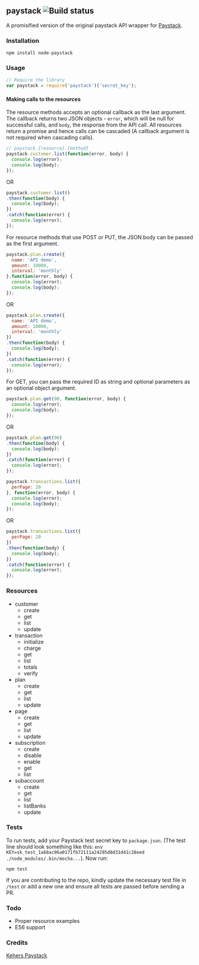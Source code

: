## paystack ![Build status](https://travis-ci.org/kehers/paystack.svg?branch=master)

A promisified version of the original paystack API wrapper for [Paystack](https://paystack.co/).

### Installation

```
npm install node-paystack
```

### Usage

```js
// Require the library
var paystack = require('paystack')('secret_key');
```

#### Making calls to the resources
The resource methods accepts an optional callback as the last argument. The callback returns two JSON objects - `error`, which will be null for successful calls, and `body`, the response from the API call. All resources return a promise and hence calls can be cascaded (A callback argument is not required when cascading calls).

```js
// paystack.{resource}.{method}
paystack.customer.list(function(error, body) {
  console.log(error);
  console.log(body);
});
```
OR
```js
paystack.customer.list()
.then(function(body) {
  console.log(body);
})
.catch(function(error) {
  console.log(error);
});
```

For resource methods that use POST or PUT, the JSON body can be passed as the first argument.

```js
paystack.plan.create({
  name: 'API demo',
  amount: 10000,
  interval: 'monthly'
},function(error, body) {
  console.log(error);
  console.log(body);
});
```
OR
```js
paystack.plan.create({
  name: 'API demo',
  amount: 10000,
  interval: 'monthly'
})
.then(function(body) {
  console.log(body);
})
.catch(function(error) {
  console.log(error);
});
```

For GET, you can pass the required ID as string and optional parameters as an optional object argument.

```js
paystack.plan.get(90, function(error, body) {
  console.log(error);
  console.log(body);
});
```
OR
```js
paystack.plan.get(90)
.then(function(body) {
  console.log(body);
})
.catch(function(error) {
  console.log(error);
});
```

```js
paystack.transactions.list({
  perPage: 20
}, function(error, body) {
  console.log(error);
  console.log(body);
});
```
OR
```js
paystack.transactions.list({
  perPage: 20
})
.then(function(body) {
  console.log(body);
})
.catch(function(error) {
  console.log(error);
});
```

### Resources

- customer
  - create
  - get
  - list
  - update
- transaction
  - initialize
  - charge
  - get
  - list
  - totals
  - verify
- plan
  - create
  - get
  - list
  - update
- page
  - create
  - get
  - list
  - update
- subscription
  - create
  - disable
  - enable
  - get
  - list
- subaccount
  - create
  - get
  - list
  - listBanks
  - update

### Tests

To run tests, add your Paystack test secret key to `package.json`. (The test line should look something like this: `env KEY=sk_test_1a68ac96a0171fb72111a24295d8d31d41c28eed ./node_modules/.bin/mocha...`). Now run:

```
npm test
```

If you are contributing to the repo, kindly update the necessary test file in `/test` or add a new one and ensure all tests are passed before sending a PR.

### Todo

- Proper resource examples
- ES6 support

### Credits

[Kehers Paystack](https://github.com/kehers/paystack)
